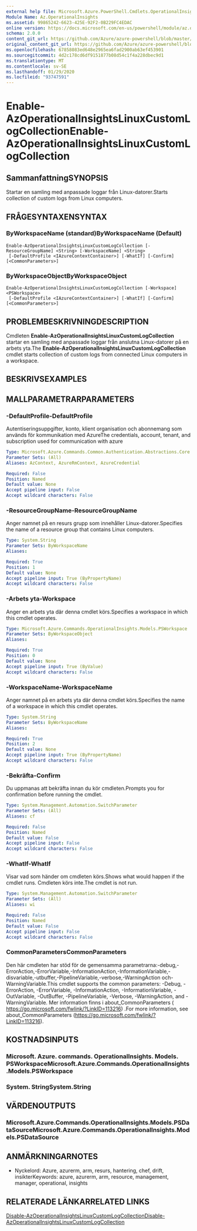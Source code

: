 ```yaml
---
external help file: Microsoft.Azure.PowerShell.Cmdlets.OperationalInsights.dll-Help.xml
Module Name: Az.OperationalInsights
ms.assetid: 99865242-6623-425E-92F2-0B229FC4EDAC
online version: https://docs.microsoft.com/en-us/powershell/module/az.operationalinsights/enable-azoperationalinsightslinuxcustomlogcollection
schema: 2.0.0
content_git_url: https://github.com/Azure/azure-powershell/blob/master/src/OperationalInsights/OperationalInsights/help/Enable-AzOperationalInsightsLinuxCustomLogCollection.md
original_content_git_url: https://github.com/Azure/azure-powershell/blob/master/src/OperationalInsights/OperationalInsights/help/Enable-AzOperationalInsightsLinuxCustomLogCollection.md
ms.openlocfilehash: 67858083ed648e2965ea6fad2900ab63ef453901
ms.sourcegitcommit: 4d2c178cd6df9151877b08d54c1f4a228dbec9d1
ms.translationtype: MT
ms.contentlocale: sv-SE
ms.lasthandoff: 01/29/2020
ms.locfileid: "93747591"
---
```

# <span data-ttu-id="c82d6-101">Enable-AzOperationalInsightsLinuxCustomLogCollection</span><span class="sxs-lookup"><span data-stu-id="c82d6-101">Enable-AzOperationalInsightsLinuxCustomLogCollection</span></span>

## <span data-ttu-id="c82d6-102">Sammanfattning</span><span class="sxs-lookup"><span data-stu-id="c82d6-102">SYNOPSIS</span></span>
<span data-ttu-id="c82d6-103">Startar en samling med anpassade loggar från Linux-datorer.</span><span class="sxs-lookup"><span data-stu-id="c82d6-103">Starts collection of custom logs from Linux computers.</span></span>

## <span data-ttu-id="c82d6-104">FRÅGESYNTAXEN</span><span class="sxs-lookup"><span data-stu-id="c82d6-104">SYNTAX</span></span>

### <span data-ttu-id="c82d6-105">ByWorkspaceName (standard)</span><span class="sxs-lookup"><span data-stu-id="c82d6-105">ByWorkspaceName (Default)</span></span>
```
Enable-AzOperationalInsightsLinuxCustomLogCollection [-ResourceGroupName] <String> [-WorkspaceName] <String>
 [-DefaultProfile <IAzureContextContainer>] [-WhatIf] [-Confirm] [<CommonParameters>]
```

### <span data-ttu-id="c82d6-106">ByWorkspaceObject</span><span class="sxs-lookup"><span data-stu-id="c82d6-106">ByWorkspaceObject</span></span>
```
Enable-AzOperationalInsightsLinuxCustomLogCollection [-Workspace] <PSWorkspace>
 [-DefaultProfile <IAzureContextContainer>] [-WhatIf] [-Confirm] [<CommonParameters>]
```

## <span data-ttu-id="c82d6-107">PROBLEMBESKRIVNING</span><span class="sxs-lookup"><span data-stu-id="c82d6-107">DESCRIPTION</span></span>
<span data-ttu-id="c82d6-108">Cmdleten **Enable-AzOperationalInsightsLinuxCustomLogCollection** startar en samling med anpassade loggar från anslutna Linux-datorer på en arbets yta.</span><span class="sxs-lookup"><span data-stu-id="c82d6-108">The **Enable-AzOperationalInsightsLinuxCustomLogCollection** cmdlet starts collection of custom logs from connected Linux computers in a workspace.</span></span>

## <span data-ttu-id="c82d6-109">BESKRIVS</span><span class="sxs-lookup"><span data-stu-id="c82d6-109">EXAMPLES</span></span>

## <span data-ttu-id="c82d6-110">MALLPARAMETRAR</span><span class="sxs-lookup"><span data-stu-id="c82d6-110">PARAMETERS</span></span>

### <span data-ttu-id="c82d6-111">-DefaultProfile</span><span class="sxs-lookup"><span data-stu-id="c82d6-111">-DefaultProfile</span></span>
<span data-ttu-id="c82d6-112">Autentiseringsuppgifter, konto, klient organisation och abonnemang som används för kommunikation med Azure</span><span class="sxs-lookup"><span data-stu-id="c82d6-112">The credentials, account, tenant, and subscription used for communication with azure</span></span>

```yaml
Type: Microsoft.Azure.Commands.Common.Authentication.Abstractions.Core.IAzureContextContainer
Parameter Sets: (All)
Aliases: AzContext, AzureRmContext, AzureCredential

Required: False
Position: Named
Default value: None
Accept pipeline input: False
Accept wildcard characters: False
```

### <span data-ttu-id="c82d6-113">-ResourceGroupName</span><span class="sxs-lookup"><span data-stu-id="c82d6-113">-ResourceGroupName</span></span>
<span data-ttu-id="c82d6-114">Anger namnet på en resurs grupp som innehåller Linux-datorer.</span><span class="sxs-lookup"><span data-stu-id="c82d6-114">Specifies the name of a resource group that contains Linux computers.</span></span>

```yaml
Type: System.String
Parameter Sets: ByWorkspaceName
Aliases:

Required: True
Position: 1
Default value: None
Accept pipeline input: True (ByPropertyName)
Accept wildcard characters: False
```

### <span data-ttu-id="c82d6-115">-Arbets yta</span><span class="sxs-lookup"><span data-stu-id="c82d6-115">-Workspace</span></span>
<span data-ttu-id="c82d6-116">Anger en arbets yta där denna cmdlet körs.</span><span class="sxs-lookup"><span data-stu-id="c82d6-116">Specifies a workspace in which this cmdlet operates.</span></span>

```yaml
Type: Microsoft.Azure.Commands.OperationalInsights.Models.PSWorkspace
Parameter Sets: ByWorkspaceObject
Aliases:

Required: True
Position: 0
Default value: None
Accept pipeline input: True (ByValue)
Accept wildcard characters: False
```

### <span data-ttu-id="c82d6-117">-WorkspaceName</span><span class="sxs-lookup"><span data-stu-id="c82d6-117">-WorkspaceName</span></span>
<span data-ttu-id="c82d6-118">Anger namnet på en arbets yta där denna cmdlet körs.</span><span class="sxs-lookup"><span data-stu-id="c82d6-118">Specifies the name of a workspace in which this cmdlet operates.</span></span>

```yaml
Type: System.String
Parameter Sets: ByWorkspaceName
Aliases:

Required: True
Position: 2
Default value: None
Accept pipeline input: True (ByPropertyName)
Accept wildcard characters: False
```

### <span data-ttu-id="c82d6-119">-Bekräfta</span><span class="sxs-lookup"><span data-stu-id="c82d6-119">-Confirm</span></span>
<span data-ttu-id="c82d6-120">Du uppmanas att bekräfta innan du kör cmdleten.</span><span class="sxs-lookup"><span data-stu-id="c82d6-120">Prompts you for confirmation before running the cmdlet.</span></span>

```yaml
Type: System.Management.Automation.SwitchParameter
Parameter Sets: (All)
Aliases: cf

Required: False
Position: Named
Default value: False
Accept pipeline input: False
Accept wildcard characters: False
```

### <span data-ttu-id="c82d6-121">-WhatIf</span><span class="sxs-lookup"><span data-stu-id="c82d6-121">-WhatIf</span></span>
<span data-ttu-id="c82d6-122">Visar vad som händer om cmdleten körs.</span><span class="sxs-lookup"><span data-stu-id="c82d6-122">Shows what would happen if the cmdlet runs.</span></span>
<span data-ttu-id="c82d6-123">Cmdleten körs inte.</span><span class="sxs-lookup"><span data-stu-id="c82d6-123">The cmdlet is not run.</span></span>

```yaml
Type: System.Management.Automation.SwitchParameter
Parameter Sets: (All)
Aliases: wi

Required: False
Position: Named
Default value: False
Accept pipeline input: False
Accept wildcard characters: False
```

### <span data-ttu-id="c82d6-124">CommonParameters</span><span class="sxs-lookup"><span data-stu-id="c82d6-124">CommonParameters</span></span>
<span data-ttu-id="c82d6-125">Den här cmdleten har stöd för de gemensamma parametrarna:-debug,-ErrorAction,-ErrorVariable,-InformationAction,-InformationVariable,-disvariable,-utbuffer,-PipelineVariable,-verbose,-WarningAction och-WarningVariable.</span><span class="sxs-lookup"><span data-stu-id="c82d6-125">This cmdlet supports the common parameters: -Debug, -ErrorAction, -ErrorVariable, -InformationAction, -InformationVariable, -OutVariable, -OutBuffer, -PipelineVariable, -Verbose, -WarningAction, and -WarningVariable.</span></span> <span data-ttu-id="c82d6-126">Mer information finns i about_CommonParameters ( https://go.microsoft.com/fwlink/?LinkID=113216) .</span><span class="sxs-lookup"><span data-stu-id="c82d6-126">For more information, see about_CommonParameters (https://go.microsoft.com/fwlink/?LinkID=113216).</span></span>

## <span data-ttu-id="c82d6-127">KOSTNADS</span><span class="sxs-lookup"><span data-stu-id="c82d6-127">INPUTS</span></span>

### <span data-ttu-id="c82d6-128">Microsoft. Azure. commands. OperationalInsights. Models. PSWorkspace</span><span class="sxs-lookup"><span data-stu-id="c82d6-128">Microsoft.Azure.Commands.OperationalInsights.Models.PSWorkspace</span></span>

### <span data-ttu-id="c82d6-129">System. String</span><span class="sxs-lookup"><span data-stu-id="c82d6-129">System.String</span></span>

## <span data-ttu-id="c82d6-130">VÄRDEN</span><span class="sxs-lookup"><span data-stu-id="c82d6-130">OUTPUTS</span></span>

### <span data-ttu-id="c82d6-131">Microsoft.Azure.Commands.OperationalInsights.Models.PSDataSource</span><span class="sxs-lookup"><span data-stu-id="c82d6-131">Microsoft.Azure.Commands.OperationalInsights.Models.PSDataSource</span></span>

## <span data-ttu-id="c82d6-132">ANMÄRKNINGAR</span><span class="sxs-lookup"><span data-stu-id="c82d6-132">NOTES</span></span>
* <span data-ttu-id="c82d6-133">Nyckelord: Azure, azurerm, arm, resurs, hantering, chef, drift, insikter</span><span class="sxs-lookup"><span data-stu-id="c82d6-133">Keywords: azure, azurerm, arm, resource, management, manager, operational, insights</span></span>

## <span data-ttu-id="c82d6-134">RELATERADE LÄNKAR</span><span class="sxs-lookup"><span data-stu-id="c82d6-134">RELATED LINKS</span></span>

[<span data-ttu-id="c82d6-135">Disable-AzOperationalInsightsLinuxCustomLogCollection</span><span class="sxs-lookup"><span data-stu-id="c82d6-135">Disable-AzOperationalInsightsLinuxCustomLogCollection</span></span>](./Disable-AzOperationalInsightsLinuxCustomLogCollection.md)


